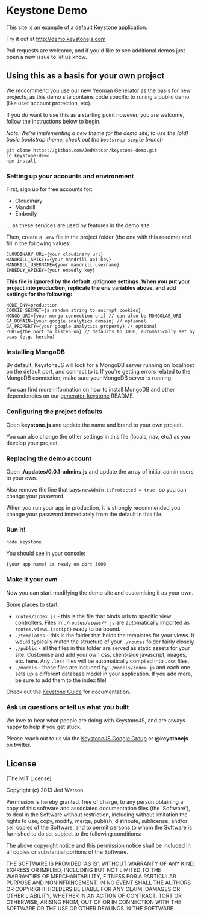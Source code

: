 Keystone Demo
=============

This site is an example of a default [Keystone](http://keystonejs.com) application.

Try it out at http://demo.keystonejs.com

Pull requests are welcome, and if you'd like to see additional demos just open a new issue to let us know.


## Using this as a basis for your own project

We reccommend you use our new [Yeoman Generator](https://github.com/JedWatson/generator-keystone) as the basis for new projects, as this demo site contains code specific to runing a public demo (like user account protection, etc).

If you do want to use this as a starting point however, you are welcome, follow the instructions below to begin.

*Note: We're implementing a new theme for the demo site; to use the (old) basic bootstrap theme, check out the `bootstrap-simple` branch*

    git clone https://github.com/JedWatson/keystone-demo.git
    cd keystone-demo
    npm install

### Setting up your accounts and environment

First, sign up for free accounts for:

*   Cloudinary
*   Mandrill
*   Embedly

... as these services are used by features in the demo site.

Then, create a `.env` file in the project folder (the one with this readme) and fill in the following values:

    CLOUDINARY_URL={your cloudinary url}
    MANDRILL_APIKEY={your mandrill api key}
    MANDRILL_USERNAME={your mandrill username}
    EMBEDLY_APIKEY={your embedly key}

**This file is ignored by the default .gitignore settings. When you put your project into production, replicate the env variables above, and add settings for the following:**

    NODE_ENV=production
    COOKIE_SECRET={a random string to encrypt cookies}
    MONGO_URI={your mongo connection uri} // can also be MONGOLAB_URI
    GA_DOMAIN={your google analytics domain} // optional
    GA_PROPERTY={your google analytics property} // optional
    PORT={the port to listen on} // defaults to 3000, automatically set by paas (e.g. heroku)


### Installing MongoDB

By default, KeystoneJS will look for a MongoDB server running on localhost on the default port, and connect to it. If you're getting errors related to the MongoDB connection, make sure your MongoDB server is running.

You can find more information on how to install MongoDB and other dependencies on our [generator-keystone](https://github.com/keystonejs/generator-keystone) README.

### Configuring the project defaults

Open **keystone.js** and update the name and brand to your own project.

You can also change the other settings in this file (locals, nav, etc.) as you develop your project.


### Replacing the demo account

Open **./updates/0.0.1-admins.js** and update the array of initial admin users to your own.

Also remove the line that says `newAdmin.isProtected = true;` so you can change your password.

When you run your app in production, it is strongly recommended you change your password immediately from the default in this file.

### Run it!

`node keystone`

You should see in your console:

`{your app name} is ready on port 3000`

### Make it your own

Now you can start modifying the demo site and customising it as your own.

Some places to start:

*   `routes/index.js` - this is the file that binds urls to specific view controllers. Files in `./routes/views/*.js` are automatically imported as `routes.views.{script}` ready to be bound.
*   `./templates` - this is the folder that holds the templates for your views. It would typically match the structure of your `./routes` folder fairly closely.
*   `./public` - all the files in this folder are served as static assets for your site. Customise and add your own css, client-side javascript, images, etc. here. Any `.less` files will be automatically compiled into `.css` files.
*   `./models` - these files are included by `./models/index.js` and each one sets up a different database model in your application. If you add more, be sure to add them to the index file!

Check out the [Keystone Guide](http://keystonejs.com/guide) for documentation.

### Ask us questions or tell us what you built

We love to hear what people are doing with KeystoneJS, and are always happy to help if you get stuck.

Please reach out to us via the [KeystoneJS Google Group](https://groups.google.com/d/forum/keystonejs) or **@keystonejs** on twitter.

## License

(The MIT License)

Copyright (c) 2013 Jed Watson

Permission is hereby granted, free of charge, to any person obtaining
a copy of this software and associated documentation files (the
'Software'), to deal in the Software without restriction, including
without limitation the rights to use, copy, modify, merge, publish,
distribute, sublicense, and/or sell copies of the Software, and to
permit persons to whom the Software is furnished to do so, subject to
the following conditions:

The above copyright notice and this permission notice shall be
included in all copies or substantial portions of the Software.

THE SOFTWARE IS PROVIDED 'AS IS', WITHOUT WARRANTY OF ANY KIND,
EXPRESS OR IMPLIED, INCLUDING BUT NOT LIMITED TO THE WARRANTIES OF
MERCHANTABILITY, FITNESS FOR A PARTICULAR PURPOSE AND NONINFRINGEMENT.
IN NO EVENT SHALL THE AUTHORS OR COPYRIGHT HOLDERS BE LIABLE FOR ANY
CLAIM, DAMAGES OR OTHER LIABILITY, WHETHER IN AN ACTION OF CONTRACT,
TORT OR OTHERWISE, ARISING FROM, OUT OF OR IN CONNECTION WITH THE
SOFTWARE OR THE USE OR OTHER DEALINGS IN THE SOFTWARE.
